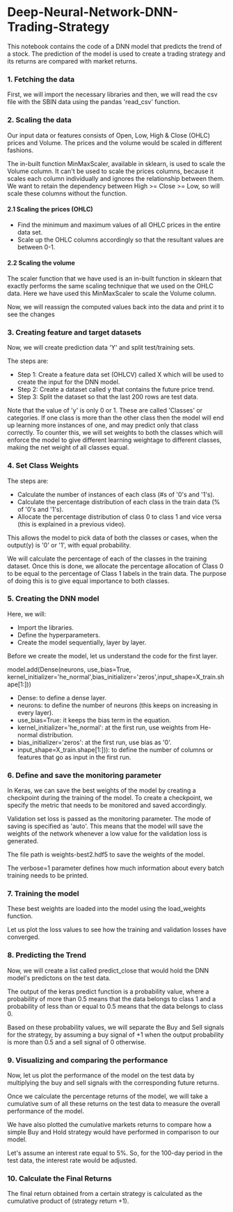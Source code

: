 # Deep-Neural-Network-DNN-Trading-Strategy
This notebook contains the code of a DNN model that predicts the trend of a stock. The prediction of the model is used to create a trading strategy and its returns are compared with market returns.

### 1. Fetching the data
First, we will import the necessary libraries and then, we will read the csv file with the SBIN data using the pandas 'read_csv' function.

### 2. Scaling the data
Our input data or features consists of Open, Low, High & Close (OHLC) prices and Volume. The prices and the volume would be scaled in different fashions.

The in-built function MinMaxScaler, available in sklearn, is used to scale the Volume column. It can't be used to scale the prices columns, because it scales each column individually and ignores the relationship between them. We want to retain the dependency between High >= Close >= Low, so will scale these columns without the function.

#### 2.1 Scaling the prices (OHLC)
- Find the minimum and maximum values of all OHLC prices in the entire data set.
- Scale up the OHLC columns accordingly so that the resultant values are between 0-1.

#### 2.2 Scaling the volume
The scaler function that we have used is an in-built function in sklearn that exactly performs the same scaling technique that we used on the OHLC data. Here we have used this MinMaxScaler to scale the Volume column.

Now, we will reassign the computed values back into the data and print it to see the changes

### 3. Creating feature and target datasets
Now, we will create prediction data 'Y' and split test/training sets.

The steps are:
- Step 1: Create a feature data set (OHLCV) called X which will be used to create the input for the DNN model.
- Step 2: Create a dataset called y that contains the future price trend.
- Step 3: Split the dataset so that the last 200 rows are test data.

Note that the value of 'y' is only 0 or 1. These are called 'Classes' or categories. If one class is more than the other class then the model will end up learning more instances of one, and may predict only that class correctly. To counter this, we will set weights to both the classes which will enforce the model to give different learning weightage to different classes, making the net weight of all classes equal.

### 4. Set Class Weights
The steps are:
- Calculate the number of instances of each class (#s of '0's and '1's).
- Calculate the percentage distribution of each class in the train data (% of '0's and '1's).
- Allocate the percentage distribution of class 0 to class 1 and vice versa (this is explained in a previous video).

This allows the model to pick data of both the classes or cases, when the output(y) is '0' or '1', with equal probability. 

We will calculate the percentage of each of the classes in the training dataset. Once this is done, we allocate the percentage allocation of Class 0 to be equal to the percentage of Class 1 labels in the train data. The purpose of doing this is to give equal importance to both classes.

### 5. Creating the DNN model
Here, we will:
- Import the libraries.
- Define the hyperparameters.
- Create the model sequentially, layer by layer.

Before we create the model, let us understand the code for the first layer.

model.add(Dense(neurons, use_bias=True, kernel_initializer='he_normal',bias_initializer='zeros',input_shape=X_train.shape[1:]))

- Dense: to define a dense layer.
- neurons: to define the number of neurons (this keeps on increasing in every layer).
- use_bias=True: it keeps the bias term in the equation.
- kernel_initializer='he_normal': at the first run, use weights from He-normal distribution.
- bias_initializer='zeros': at the first run, use bias as '0'.
- input_shape=X_train.shape[1:])): to define the number of columns or features that go as input in the first run.

### 6. Define and save the monitoring parameter
In Keras, we can save the best weights of the model by creating a checkpoint during the training of the model. To create a checkpoint, we specify the metric that needs to be monitored and saved accordingly.

Validation set loss is passed as the monitoring parameter. The mode of saving is specified as 'auto'. This means that the model will save the weights of the network whenever a low value for the validation loss is generated.

The file path is weights-best2.hdf5 to save the weights of the model.

The verbose=1 parameter defines how much information about every batch training needs to be printed.

### 7. Training the model
These best weights are loaded into the model using the load_weights function.

Let us plot the loss values to see how the training and validation losses have converged.

### 8. Predicting the Trend
Now, we will create a list called predict_close that would hold the DNN model's predictons on the test data.

The output of the keras predict function is a probability value, where a probability of more than 0.5 means that the data belongs to class 1 and a probability of less than or equal to 0.5 means that the data belongs to class 0.

Based on these probability values, we will separate the Buy and Sell signals for the strategy, by assuming a buy signal of +1 when the output probability is more than 0.5 and a sell signal of 0 otherwise.

### 9. Visualizing and comparing the performance
Now, let us plot the performance of the model on the test data by multiplying the buy and sell signals with the corresponding future returns.

Once we calculate the percentage returns of the model, we will take a cumulative sum of all these returns on the test data to measure the overall performance of the model.

We have also plotted the cumulative markets returns to compare how a simple Buy and Hold strategy would have performed in comparison to our model.

Let's assume an interest rate equal to 5%. So, for the 100-day period in the test data, the interest rate would be adjusted.

### 10. Calculate the Final Returns
The final return obtained from a certain strategy is calculated as the cumulative product of (strategy return +1).
